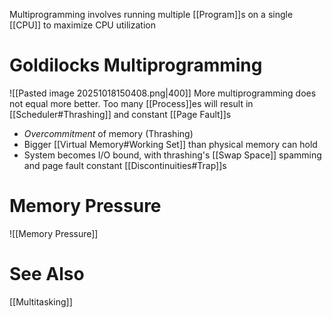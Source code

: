Multiprogramming involves running multiple [[Program]]s on a single [[CPU]] to maximize CPU utilization

# Goldilocks Multiprogramming
![[Pasted image 20251018150408.png|400]]
More multiprogramming does not equal more better. 
Too many [[Process]]es will result in [[Scheduler#Thrashing]] and constant [[Page Fault]]s
* *Overcommitment* of memory (Thrashing)
* Bigger [[Virtual Memory#Working Set]] than physical memory can hold
* System becomes I/O bound, with thrashing's [[Swap Space]] spamming and page fault constant [[Discontinuities#Trap]]s

# Memory Pressure
![[Memory Pressure]]
# See Also
[[Multitasking]]